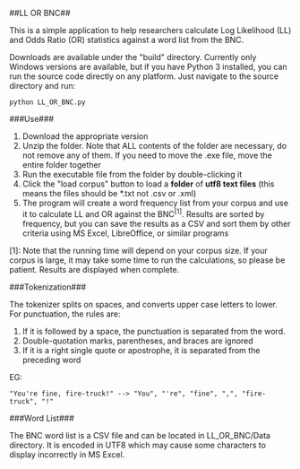 ##LL OR BNC##

This is a simple application to help researchers calculate Log Likelihood (LL) and Odds Ratio (OR) statistics against a word list from the BNC.

Downloads are available under the "build" directory. Currently only Windows versions are available, but if you have Python 3 installed, you can run the source code directly on any platform. Just navigate to the source directory and run:

    python LL_OR_BNC.py

###Use###

1. Download the appropriate version
2. Unzip the folder. Note that ALL contents of the folder are necessary, do not remove any of them. If you need to move the .exe file, move the entire folder together
3. Run the executable file from the folder by double-clicking it
4. Click the "load corpus" button to load a **folder** of **utf8 text files** (this means the files should be *.txt not .csv or .xml)
5. The program will create a word frequency list from your corpus and use it to calculate LL and OR against the BNC<sup>[1]</sup>. Results are sorted by frequency, but you can save the results as a CSV and sort them by other criteria using MS Excel, LibreOffice, or similar programs

[1]: Note that the running time will depend on your corpus size. If your corpus is large, it may take some time to run the calculations, so please be patient. Results are displayed when complete.

###Tokenization###

The tokenizer splits on spaces, and converts upper case letters to lower. For punctuation, the rules are:

1. If it is followed by a space, the punctuation is separated from the word.
2. Double-quotation marks, parentheses, and braces are ignored
3. If it is a right single quote or apostrophe, it is separated from the preceding word

EG:

    "You're fine, fire-truck!" --> "You", "'re", "fine", ",", "fire-truck", "!"

###Word List###

The BNC word list is a CSV file and can be located in LL_OR_BNC/Data directory. It is encoded in UTF8 which may cause some characters to display incorrectly in MS Excel.

